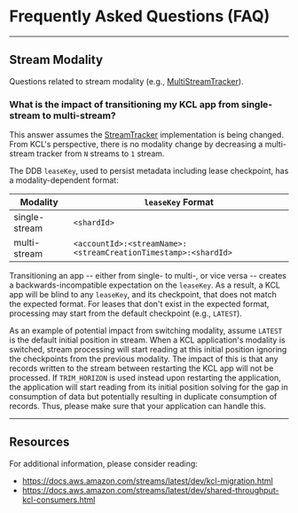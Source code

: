 # Frequently Asked Questions (FAQ)

---

## Stream Modality

Questions related to stream modality (e.g., [MultiStreamTracker][multi-stream-tracker]).

### What is the impact of transitioning my KCL app from single-stream to multi-stream?

This answer assumes the [StreamTracker][stream-tracker] implementation is being changed.
From KCL's perspective, there is no modality change by decreasing a multi-stream tracker from `N` streams to `1` stream.

The DDB `leaseKey`, used to persist metadata including lease checkpoint, has a modality-dependent format:

| Modality | `leaseKey` Format |
| --- | --- |
| single-stream | `<shardId>` |
| multi-stream  | `<accountId>:<streamName>:<streamCreationTimestamp>:<shardId>` |

Transitioning an app -- either from single- to multi-, or vice versa -- creates a backwards-incompatible expectation on the `leaseKey`.
As a result, a KCL app will be blind to any `leaseKey`, and its checkpoint, that does not match the expected format.
For leases that don't exist in the expected format, processing may start from the default checkpoint (e.g., `LATEST`).

As an example of potential impact from switching modality, assume `LATEST` is the default initial position in stream.
When a KCL application's modality is switched, stream processing will start reading at this initial position ignoring the checkpoints from the previous modality.
The impact of this is that any records written to the stream between restarting the KCL app will not be processed.
If `TRIM_HORIZON` is used instead upon restarting the application, the application will start reading from its initial position solving for the gap in consumption of data but potentially resulting in duplicate consumption of records.
Thus, please make sure that your application can handle this.

---

## Resources

For additional information, please consider reading:
* https://docs.aws.amazon.com/streams/latest/dev/kcl-migration.html
* https://docs.aws.amazon.com/streams/latest/dev/shared-throughput-kcl-consumers.html

[multi-stream-tracker]: /amazon-kinesis-client/src/main/java/software/amazon/kinesis/processor/MultiStreamTracker.java
[stream-tracker]: /amazon-kinesis-client/src/main/java/software/amazon/kinesis/processor/StreamTracker.java